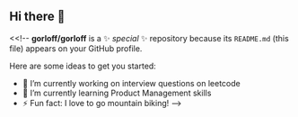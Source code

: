 ## Hi there 👋

<<!--
**gorloff/gorloff** is a ✨ _special_ ✨ repository because its `README.md` (this file) appears on your GitHub profile.

Here are some ideas to get you started:

- 🔭 I’m currently working on interview questions on leetcode
- 🌱 I’m currently learning Product Management skills
- ⚡ Fun fact: I love to go mountain biking!
-->
